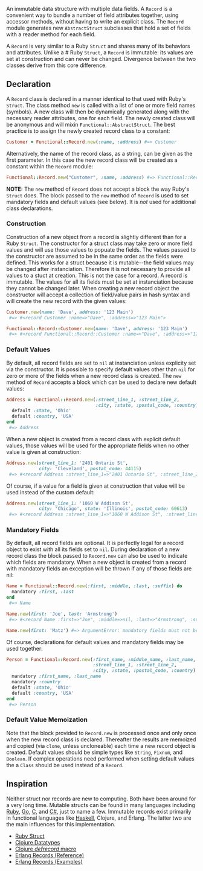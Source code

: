 An immutable data structure with multiple data fields. A `Record` is a
convenient way to bundle a number of field attributes together,
using accessor methods, without having to write an explicit class.
The `Record` module generates new `AbstractStruct` subclasses that hold a
set of fields with a reader method for each field.

A `Record` is very similar to a Ruby `Struct` and shares many of its behaviors
and attributes. Unlike a # Ruby `Struct`, a `Record` is immutable: its values
are set at construction and can never be changed. Divergence between the two
classes derive from this core difference.

## Declaration

A `Record` class is declared in a manner identical to that used with Ruby's `Struct`.
The class method `new` is called with a list of one or more field names (symbols).
A new class will then be dynamically generated along with the necessary reader
attributes, one for each field. The newly created class will be anonymous and
will mixin `Functional::AbstractStruct`. The best practice is to assign the newly
created record class to a constant:

```ruby
Customer = Functional::Record.new(:name, :address) #=> Customer
```

Alternatively, the name of the record class, as a string, can be given as the
first parameter. In this case the new record class will be created as a constant
within the `Record` module:

```ruby
Functional::Record.new("Customer", :name, :address) #=> Functional::Record::Customer
```

**NOTE:** The `new` method of `Record` does not accept a block the way Ruby's `Struct`
does. The block passed to the `new` method of `Record` is used to set mandatory fields
and default values (see below). It is *not* used for additional class declarations.

### Construction

Construction of a new object from a record is slightly different than for a Ruby `Struct`.
The constructor for a struct class may take zero or more field values and will use those
values to popuate the fields. The values passed to the constructor are assumed to be in
the same order as the fields were defined. This works for a struct because it is
mutable--the field values may be changed after instanciation. Therefore it is not
necessary to provide all values to a stuct at creation. This is not the case for a
record. A record is immutable. The values for all its fields must be set at instanciation
because they cannot be changed later. When creating a new record object the constructor
will accept a collection of field/value pairs in hash syntax and will create the new
record with the given values:

```ruby
Customer.new(name: 'Dave', address: '123 Main')
 #=> #<record Customer :name=>"Dave", :address=>"123 Main">

Functional::Record::Customer.new(name: 'Dave', address: '123 Main')
 #=> #<record Functional::Record::Customer :name=>"Dave", :address=>"123 Main">
```

### Default Values

By default, all record fields are set to `nil` at instanciation unless explicity set
via the constructor. It is possible to specify default values other than `nil` for
zero or more of the fields when a new record class is created. The `new` method of
`Record` accepts a block which can be used to declare new default values:

```ruby
Address = Functional::Record.new(:street_line_1, :street_line_2,
                                 :city, :state, :postal_code, :country) do
  default :state, 'Ohio'
  default :country, 'USA'
end
 #=> Address
```

When a new object is created from a record class with explicit default values, those
values will be used for the appropriate fields when no other value is given at
construction:

```ruby
Address.new(street_line_1: '2401 Ontario St',
            city: 'Cleveland', postal_code: 44115)
 #=> #<record Address :street_line_1=>"2401 Ontario St", :street_line_2=>nil, :city=>"Cleveland", :state=>"Ohio", :postal_code=>44115, :country=>"USA">
```

Of course, if a value for a field is given at construction that value will be used instead
of the custom default:

```ruby
Address.new(street_line_1: '1060 W Addison St',
            city: 'Chicago', state: 'Illinois', postal_code: 60613)
 #=> #<record Address :street_line_1=>"1060 W Addison St", :street_line_2=>nil, :city=>"Chicago", :state=>"Illinois", :postal_code=>60613, :country=>"USA">
```

### Mandatory Fields

By default, all record fields are optional. It is perfectly legal for a record
object to exist with all its fields set to `nil`. During declaration of a new record
class the block passed to `Record.new` can also be used to indicate which fields
are mandatory. When a new object is created from a record with mandatory fields
an exception will be thrown if any of those fields are nil:

```ruby
Name = Functional::Record.new(:first, :middle, :last, :suffix) do
  mandatory :first, :last
end
 #=> Name

Name.new(first: 'Joe', last: 'Armstrong')
 #=> #<record Name :first=>"Joe", :middle=>nil, :last=>"Armstrong", :suffix=>nil>

Name.new(first: 'Matz') #=> ArgumentError: mandatory fields must not be nil
```

Of course, declarations for default values and mandatory fields may be used
together:

```ruby
Person = Functional::Record.new(:first_name, :middle_name, :last_name,
                                :street_line_1, :street_line_2,
                                :city, :state, :postal_code, :country) do
  mandatory :first_name, :last_name
  mandatory :country
  default :state, 'Ohio'
  default :country, 'USA'
end
 #=> Person
```

### Default Value Memoization

Note that the block provided to `Record.new` is processed once and only once
when the new record class is declared. Thereafter the results are memoized
and copied (via `clone`, unless uncloneable) each time a new record object
is created. Default values should be simple types like `String`, `Fixnum`,
and `Boolean`. If complex operations need performed when setting default
values the a `Class` should be used instead of a `Record`.

## Inspiration

Neither struct nor records are new to computing. Both have been around for a very
long time. Mutable structs can be found in many languages including
[Ruby](http://www.ruby-doc.org/core-2.1.2/Struct.html),
[Go](http://golang.org/ref/spec#Struct_types),
[C](http://en.wikipedia.org/wiki/Struct_(C_programming_language)),
and [C#](http://msdn.microsoft.com/en-us/library/ah19swz4.aspx),
just to name a few. Immutable records exist primarily in functional languages
like [Haskell](http://en.wikibooks.org/wiki/Haskell/More_on_datatypes#Named_Fields_.28Record_Syntax.29),
Clojure, and Erlang. The latter two are the main influences for this implementation.

* [Ruby Struct](http://www.ruby-doc.org/core-2.1.2/Struct.html)
* [Clojure Datatypes](http://clojure.org/datatypes)
* [Clojure *defrecord* macro](http://clojure.github.io/clojure/clojure.core-api.html#clojure.core/defrecord)
* [Erlang Records (Reference)](http://www.erlang.org/doc/reference_manual/records.html)
* [Erlang Records (Examples)](http://www.erlang.org/doc/programming_examples/records.html)

